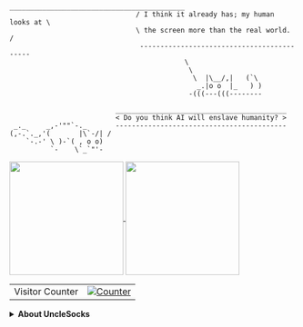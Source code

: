 ```
                                ___________________________________________
                               / I think it already has; my human looks at \
                               \ the screen more than the real world.      /              
                                -------------------------------------------
                                           \
                                            \
                                             \  |\__/,|   (`\
                                              _.|o o  |_   ) )
                                            -(((---(((--------

                          __________________________________________
                          < Do you think AI will enslave humanity? >
 _._     _,-'""`-._       ------------------------------------------
(,-.`._,'(       |\`-/| /
    `-.-' \ )-`( , o o)
          `-    \`_`"'-

```

<a href="https://github.com/anuraghazra/github-readme-stats">
  <img height=200 align="center" src="https://github-readme-stats.vercel.app/api?username=unclesocks&hide_rank=True&theme=vision-friendly-dark" />
</a>
<a href="https://github.com/anuraghazra/convoychat">
  <img height=200 align="center" src="https://github-readme-stats.vercel.app/api/top-langs?username=unclesocks&layout=compact&width=320&theme=vision-friendly-dark" />
</a>
<p></p>

<table>
  <tr>
    <td>Visitor Counter</td>
    <td><a href="https://github.com/snovvcrash"><img src="https://profile-counter.glitch.me/unclesocks/count.svg" alt="Counter" /></a></td>
  </tr>
</table>

<details>
  <summary><strong>About UncleSocks</strong></summary>
  I'm Tyrone Kevin Ilisan, a security operation centre (SOC) analyst who is passionate about everything information security, networks, and developing open-source tools that can hopefully help secure the cyber space. I have a Bachelor's degree in Electronics Engineering (Telecommunication Engineering focused) and a Master's degree in Information Security.
</details>
